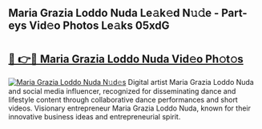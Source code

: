 ## Maria Grazia Loddo Nuda Le𝚊k𝚎d N𝚞𝚍e - Part-eys Vid𝚎o Photos Le𝚊ks 05xdG

# <h2><a href="http://fbd7b16.evod.top/?m=Maria+Grazia+Loddo+Nuda">🔗 👉🔴 Maria Grazia Loddo Nuda Vid𝚎o Ph𝚘t𝚘s</a></h2>

[![Maria Grazia Loddo Nuda N𝚞d𝚎s](https://i.imgur.com/8V9OHl7.gif)](http://fbd7b16.evod.top/?m=Maria+Grazia+Loddo+Nuda)
Digital artist Maria Grazia Loddo Nuda and social media influencer, recognized for disseminating dance and lifestyle content through collaborative dance performances and short videos. Visionary entrepreneur Maria Grazia Loddo Nuda, known for their innovative business ideas and entrepreneurial spirit. 

